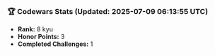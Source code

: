### 🏆 Codewars Stats (Updated: 2025-07-09 06:13:55 UTC)

- **Rank:** 8 kyu
- **Honor Points:** 3
- **Completed Challenges:** 1
